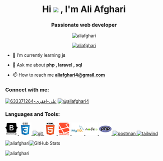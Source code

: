<h1 align="center">Hi <img src="https://media.giphy.com/media/hvRJCLFzcasrR4ia7z/giphy.gif" width="30"> , I'm Ali Afghari</h1>
<h3 align="center">Passionate web developer</h3>

<p align="center"> <img src="https://komarev.com/ghpvc/?username=aliafghari&label=Profile%20views&color=0e75b6&style=flat" alt="aliafghari" /> </p>

<p align="center"> <a href="https://github.com/ryo-ma/github-profile-trophy"><img src="https://github-profile-trophy.vercel.app/?username=aliafghari" alt="aliafghari" /></a> </p>

- 🌱 I’m currently learning **js**

- 💬 Ask me about **php , laravel , sql**

- 📫 How to reach me **aliafghari4@gmail.com**

<h3 align="left">Connect with me:</h3>
<p align="left">
<a href="https://linkedin.com/in/علی-افقری-633371264" target="blank"><img align="center" src="https://raw.githubusercontent.com/rahuldkjain/github-profile-readme-generator/master/src/images/icons/Social/linked-in-alt.svg" alt="علی-افقری-633371264" height="30" width="40" /></a>
<a href="https://www.hackerearth.com/@aliafghari4" target="blank"><img align="center" src="https://raw.githubusercontent.com/rahuldkjain/github-profile-readme-generator/master/src/images/icons/Social/hackerearth.svg" alt="@aliafghari4" height="30" width="40" /></a>
</p>

<h3 align="left">Languages and Tools:</h3>
<p align="left"> <a href="https://getbootstrap.com" target="_blank" rel="noreferrer"> <img src="https://raw.githubusercontent.com/devicons/devicon/master/icons/bootstrap/bootstrap-plain-wordmark.svg" alt="bootstrap" width="40" height="40"/> </a> <a href="https://www.w3schools.com/css/" target="_blank" rel="noreferrer"> <img src="https://raw.githubusercontent.com/devicons/devicon/master/icons/css3/css3-original-wordmark.svg" alt="css3" width="40" height="40"/> </a> <a href="https://git-scm.com/" target="_blank" rel="noreferrer"> <img src="https://www.vectorlogo.zone/logos/git-scm/git-scm-icon.svg" alt="git" width="40" height="40"/> </a> <a href="https://www.w3.org/html/" target="_blank" rel="noreferrer"> <img src="https://raw.githubusercontent.com/devicons/devicon/master/icons/html5/html5-original-wordmark.svg" alt="html5" width="40" height="40"/> </a> <a href="https://laravel.com/" target="_blank" rel="noreferrer"> <img src="https://raw.githubusercontent.com/devicons/devicon/master/icons/laravel/laravel-plain-wordmark.svg" alt="laravel" width="40" height="40"/> </a> <a href="https://www.mysql.com/" target="_blank" rel="noreferrer"> <img src="https://raw.githubusercontent.com/devicons/devicon/master/icons/mysql/mysql-original-wordmark.svg" alt="mysql" width="40" height="40"/> </a> <a href="https://nodejs.org" target="_blank" rel="noreferrer"> <img src="https://raw.githubusercontent.com/devicons/devicon/master/icons/nodejs/nodejs-original-wordmark.svg" alt="nodejs" width="40" height="40"/> </a> <a href="https://www.php.net" target="_blank" rel="noreferrer"> <img src="https://raw.githubusercontent.com/devicons/devicon/master/icons/php/php-original.svg" alt="php" width="40" height="40"/> </a> <a href="https://postman.com" target="_blank" rel="noreferrer"> <img src="https://www.vectorlogo.zone/logos/getpostman/getpostman-icon.svg" alt="postman" width="40" height="40"/> </a> <a href="https://tailwindcss.com/" target="_blank" rel="noreferrer"> <img src="https://www.vectorlogo.zone/logos/tailwindcss/tailwindcss-icon.svg" alt="tailwind" width="40" height="40"/> </a> </p>

<p><img align="left" src="https://github-readme-stats.vercel.app/api/top-langs?username=aliafghari&show_icons=true&locale=en&layout=compact" alt="aliafghari" /></p>

![GitHub Stats](https://github-readme-stats.vercel.app/api?username=aliafghari&show_icons=true&locale=en&bg_color=000000&title_color=ffffff&text_color=ffffff)

<p><img align="center" src="https://github-readme-streak-stats.herokuapp.com/?user=aliafghari&" alt="aliafghari" /></p>
